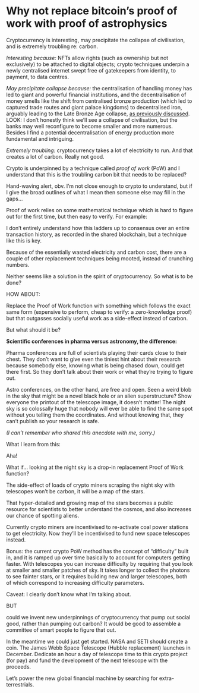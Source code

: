 # Why not replace bitcoin’s proof of work with proof of astrophysics

Cryptocurrency is interesting, may precipitate the collapse of civilisation,
and is extremely troubling re: carbon.

_Interesting because:_ NFTs allow rights (such as ownership but not
exclusively) to be attached to digital objects; crypto techniques underpin a
newly centralised internet swept free of gatekeepers from identity, to
payment, to data centres.

_May precipitate collapse because:_ the centralisation of handling money has
led to giant and powerful financial institutions, and the decentralisation of
money smells like the shift from centralised bronze production (which led to
captured trade routes and giant palace kingdoms) to decentralised iron,
arguably leading to the Late Bronze Age collapse, [as previously
discussed](/home/2021/09/13/bronze). LOOK: I don’t honestly think we’ll see a
collapse of civilisation, but the banks may well reconfigure to become smaller
and more numerous. Besides I find a potential decentralisation of energy
production more fundamental and intriguing.

_Extremely troubling:_ cryptocurrency takes a lot of electricity to run. And
that creates a lot of carbon. Really not good.

Crypto is underpinned by a technique called _proof of work_ (PoW) and I
understand that this is the troubling carbon bit that needs to be replaced?

Hand-waving alert, obv. I’m not close enough to crypto to understand, but if I
give the broad outlines of what I mean then someone else may fill in the gaps…

Proof of work relies on some mathematical technique which is hard to figure
out for the first time, but then easy to verify. For example:

I don’t entirely understand how this ladders up to consensus over an entire
transaction history, as recorded in the shared blockchain, but a technique
like this is key.

Because of the essentially wasted electricity and carbon cost, there are a
couple of other replacement techniques being mooted, instead of crunching
numbers.

Neither seems like a solution in the spirit of cryptocurrency. So what is to
be done?

HOW ABOUT:

Replace the Proof of Work function with something which follows the exact same
form (expensive to perform, cheap to verify: a zero-knowledge proof) but that
outgasses socially useful work as a side-effect instead of carbon.

But what should it be?

**Scientific conferences in pharma versus astronomy, the difference:**

Pharma conferences are full of scientists playing their cards close to their
chest. They don’t want to give even the tiniest hint about their research
because somebody else, knowing what is being chased down, could get there
first. So they don’t talk about their work or what they’re trying to figure
out.

Astro conferences, on the other hand, are free and open. Seen a weird blob in
the sky that might be a novel black hole or an alien superstructure? Show
everyone the printout of the telescope image, it doesn’t matter! The night sky
is so colossally huge that nobody will ever be able to find the same spot
without you telling them the coordinates. And without knowing that, they can’t
publish so your research is safe.

_(I can’t remember who shared this anecdote with me, sorry.)_

What I learn from this:

Aha!

What if… looking at the night sky is a drop-in replacement Proof of Work
function?

The side-effect of loads of crypto miners scraping the night sky with
telescopes won’t be carbon, it will be a map of the stars.

That hyper-detailed and growing map of the stars becomes a public resource for
scientists to better understand the cosmos, and also increases our chance of
spotting aliens.

Currently crypto miners are incentivised to re-activate coal power stations to
get electricity. Now they’ll be incentivised to fund new space telescopes
instead.

Bonus: the current crypto PoW method has the concept of “difficulty” built in,
and it is ramped up over time basically to account for computers getting
faster. With telescopes you can increase difficulty by requiring that you look
at smaller and smaller patches of sky. It takes longer to collect the photons
to see fainter stars, or it requires building new and larger telescopes, both
of which correspond to increasing difficulty parameters.

Caveat: I clearly don’t know what I’m talking about.

BUT

could we invent new underpinnings of cryptocurrency that pump out social good,
rather than pumping out carbon? It would be good to assemble a committee of
smart people to figure that out.

In the meantime we could just get started. NASA and SETI should create a coin.
The James Webb Space Telescope (Hubble replacement) launches in December.
Dedicate an hour a day of telescope time to this crypto project (for pay) and
fund the development of the next telescope with the proceeds.

Let’s power the new global financial machine by searching for extra-
terrestrials.
